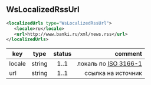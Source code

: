 ## WsLocalizedRssUrl

```xml
<localizedUrls type="WsLocalizedRssUrl">
   <locale>ru</locale>
   <url>http://www.banki.ru/xml/news.rss</url>
</localizedUrls>
```

key | type | status | comment
--- | ---- | :----: | ---:
locale | string | 1..1 | локаль по [ISO 3166-1](https://ru.wikipedia.org/wiki/ISO_3166-1)
url | string | 1..1 | ссылка на источник
